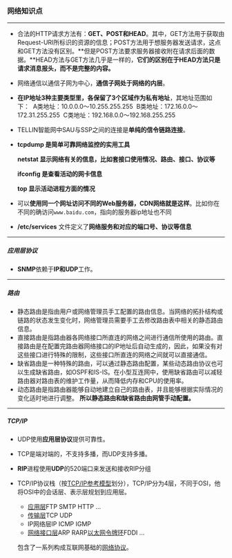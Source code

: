 ### 网络知识点

------

* 合法的HTTP请求方法有：**GET、POST和HEAD**。其中，GET方法用于获取由Request-URI所标识的资源的信息；POST方法用于想服务器发送请求，这点和GET方法没有区别。**但是POST方法要求服务器接收附在请求后面的数据。**HEAD方法与GET方法几乎是一样的，**它们的区别在于HEAD方法只是请求消息报头，而不是完整的内容。**

* 网络通信以通信子网为中心，**通信子网处于网络的内层**。

* **在IP地址3种主要类型里，各保留了3个区域作为私有地址**，其地址范围如下： 
  A类地址：10.0.0.0～10.255.255.255 
  B类地址：172.16.0.0～172.31.255.255 
  C类地址：192.168.0.0～192.168.255.255

* TELLIN智能网中SAU与SSP之间的连接是**单纯的信令链路连接**。

* **tcpdump 是简单可靠网络监控的实用工具**

  **netstat 显示网络有关的信息，比如套接口使用情况、路由、接口、协议等**

  **ifconfig 是查看活动的网卡信息**

  **top 显示活动进程方面的情况**

* 可以**使用同一个网址访问不同的Web服务器，CDN网络就是这样**。比如你在不同的确访问`www.baidu.com`，指向的服务器ip地址也不同

* **/etc/services** 文件定义了**网络服务和对应的端口号、协议等信息**

------
##### 应用层协议

* **SNMP**依赖于**IP和UDP**工作。

------
##### 路由

* 静态路由是指由用户或网络管理员手工配置的路由信息。当网络的拓扑结构或链路的状态发生变化时，网络管理员需要手工去修改路由表中相关的静态路由信息。
* 直接路由是指路由器各网络接口所直连的网络之间进行通信所使用的路由。直接路由是在配置完路由器网络接口的IP地址后自动生成的，因此，如果没有对这些接口进行特殊的限制，这些接口所直连的网络之间就可以直接通信。
* 缺省路由是一种特殊的路由，可以通过静态路由配置，某些动态路由协议也可以生成缺省路由，如OSPF和IS-IS。在小型互连网中，使用缺省路由可以减轻路由器对路由表的维护工作量，从而降低内存和CPU的使用率。
* 动态路由是指路由器能够自动地建立自己的路由表，并且能够根据实际情况的变化适时地进行调整。
  **所以静态路由和缺省路由由网管手动配置。**


------

##### TCP/IP

* UDP使用**应用层协议**提供可靠性。

* TCP是端对端的，不支持多播，而UDP支持多播。

* **RIP**进程使用**UDP**的520端口来发送和接收RIP分组

* TCP/IP协议栈（按[TCP/IP参考模型](http://baike.baidu.com/view/1792%E6%95%8F%E6%84%9F%E8%AF%8D.htm)划分），TCP/IP分为4层，不同于OSI，他将OSI中的会话层、表示层规划到应用层。

  - [应用层](http://baike.baidu.com/view/239619.htm)FTP SMTP HTTP ...
  - [传输层](http://baike.baidu.com/view/239605.htm)TCP UDP
  - IP网络层IP ICMP IGMP
  - [网络接口层](http://baike.baidu.com/view/4022168.htm)ARP RARP[以太网](http://baike.baidu.com/view/848.htm)[令牌环](http://baike.baidu.com/view/54261.htm)FDDI ...

  包含了一系列构成互联网基础的[网络协议](http://baike.baidu.com/view/16603.htm)。